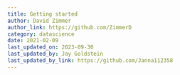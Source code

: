 ```yaml
---
title: Getting started
author: David Zimmer
author_link: https://github.com/ZimmerD
category: datascience
date: 2021-02-09
last_updated_on: 2023-09-30
last_updated_by: Jay Goldstein
last_updated_by_link: https://github.com/Janna112358
---
```


